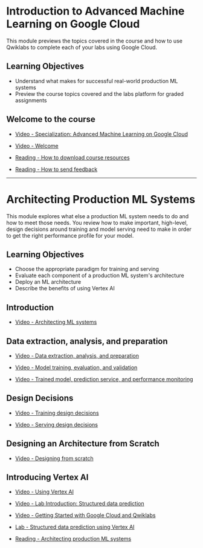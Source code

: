 # Introduction to Advanced Machine Learning on Google Cloud

This module previews the topics covered in the course and how to use Qwiklabs to complete each of your labs using Google Cloud.

## Learning Objectives

- Understand what makes for successful real-world production ML systems
- Preview the course topics covered and the labs platform for graded assignments

## Welcome to the course

- [Video - Specialization: Advanced Machine Learning on Google Cloud](https://www.coursera.org/learn/gcp-production-ml-systems/lecture/UXK0z/specialization-advanced-machine-learning-on-google-cloud)

- [Video - Welcome](https://www.coursera.org/learn/gcp-production-ml-systems/lecture/UcDkH/welcome)

- [Reading - How to download course resources](https://www.coursera.org/learn/gcp-production-ml-systems/supplement/Ezvj1/how-to-download-course-resources)

- [Reading - How to send feedback](https://www.coursera.org/learn/gcp-production-ml-systems/supplement/Quo3m/how-to-send-feedback)

---

# Architecting Production ML Systems

This module explores what else a production ML system needs to do and how to meet those needs. You review how to make important, high-level, design decisions around training and model serving need to make in order to get the right performance profile for your model.

## Learning Objectives

- Choose the appropriate paradigm for training and serving
- Evaluate each component of a production ML system's architecture
- Deploy an ML architecture
- Describe the benefits of using Vertex AI

## Introduction

- [Video - Architecting ML systems](https://www.coursera.org/learn/gcp-production-ml-systems/lecture/jDdM0/architecting-ml-systems)

## Data extraction, analysis, and preparation

- [Video - Data extraction, analysis, and preparation](https://www.coursera.org/learn/gcp-production-ml-systems/lecture/sR7AU/data-extraction-analysis-and-preparation)

- [Video - Model training, evaluation, and validation](https://www.coursera.org/learn/gcp-production-ml-systems/lecture/AOgY4/model-training-evaluation-and-validation)

- [Video - Trained model, prediction service, and performance monitoring](https://www.coursera.org/learn/gcp-production-ml-systems/lecture/pcllb/trained-model-prediction-service-and-performance-monitoring)

## Design Decisions

- [Video - Training design decisions](https://www.coursera.org/learn/gcp-production-ml-systems/lecture/6qUul/training-design-decisions)

- [Video - Serving design decisions](https://www.coursera.org/learn/gcp-production-ml-systems/lecture/BxHoa/serving-design-decisions)

## Designing an Architecture from Scratch

- [Video - Designing from scratch](https://www.coursera.org/learn/gcp-production-ml-systems/lecture/sT9gL/designing-from-scratch)

## Introducing Vertex AI

- [Video - Using Vertex AI](https://www.coursera.org/learn/gcp-production-ml-systems/lecture/0AwHd/using-vertex-ai)

- [Video - Lab Introduction: Structured data prediction](https://www.coursera.org/learn/gcp-production-ml-systems/lecture/1X87d/lab-introduction-structured-data-prediction)

- [Video - Getting Started with Google Cloud and Qwiklabs](https://www.coursera.org/learn/gcp-production-ml-systems/lecture/4Zi8R/getting-started-with-google-cloud-and-qwiklabs)

- [Lab - Structured data prediction using Vertex AI](./Labs/train_deploy.ipynb)

- [Reading - Architecting production ML systems](https://www.coursera.org/learn/gcp-production-ml-systems/supplement/lGrMP/architecting-production-ml-systems)